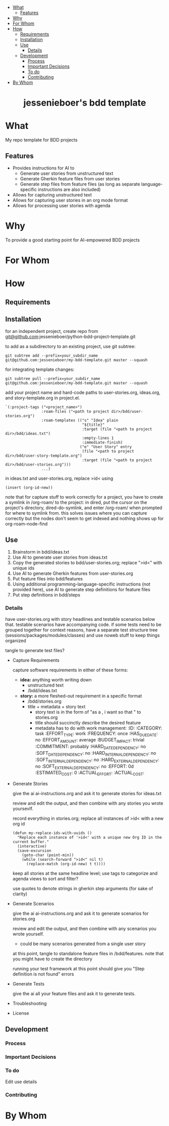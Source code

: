 - [What](#what)
  - [Features](#features)
- [Why](#why)
- [For Whom](#for-whom)
- [How](#how)
  - [Requirements](#requirements)
  - [Installation](#installation)
  - [Use](#use)
    - [Details](#details)
  - [Development](#development)
    - [Process](#process)
    - [Important Decisions](#important-decisions)
    - [To do](#to-do)
    - [Contributing](#contributing)
- [By Whom](#by-whom)

<h1 align="center">jessenieboer's bdd template</h1>


<a id="what"></a>

# What

My repo template for BDD projects


<a id="features"></a>

## Features

-   Provides instructions for AI to
    -   Generate user stories from unstructured text
    -   Generate Gherkin feature files from user stories
    -   Generate step files from feature files (as long as separate language-specific instructions are also included)
-   Allows for capturing unstructured text
-   Allows for capturing user stories in an org mode format
-   Allows for processing user stories with agenda


<a id="why"></a>

# Why

To provide a good starting point for AI-empowered BDD projects


<a id="for-whom"></a>

# For Whom


<a id="how"></a>

# How


<a id="requirements"></a>

## Requirements


<a id="installation"></a>

## Installation

for an independent project, create repo from git@github.com:jessenieboer/python-bdd-project-template.git

to add as a subdirectory to an existing project, use git subtree:

```
git subtree add --prefix=your_subdir_name git@github.com:jessenieboer/my-bdd-template.git master --squash
```

for integrating template changes:

```
git subtree pull --prefix=your_subdir_name git@github.com:jessenieboer/my-bdd-template.git master --squash
```

add your project name and hard-code paths to user-stories.org, ideas.org, and story-template.org in project.el.

```emacs-lisp
`(:project-tags ("<project_name>")
                :roam-files ("<path to project dir>/bdd/user-stories.org")
                :roam-templates (("s" "Idea" plain
                                  "${title}"
                                  :target (file "<path to project dir>/bdd/ideas.txt")
                                  :empty-lines 1
                                  :immediate-finish)
                                 ("e" "User Story" entry
                                  (file "<path to project dir>/bdd/user-story-template.org")
                                  :target (file "<path to project dir>/bdd/user-stories.org")))
                ...)
```

in ideas.txt and user-stories.org, replace >id< using

```emacs-lisp
(insert (org-id-new))
```

note that for capture stuff to work correctly for a project, you have to create a symlink in <emacs dir>/org-roam/ to the project: in dired, put the cursor on the project's directory, dired-do-symlink, and enter <emacs dir>/org-roam/ when prompted for where to symlink from. this solves issues where you can capture correctly but the nodes don't seem to get indexed and nothing shows up for org-roam-node-find


<a id="use"></a>

## Use

1.  Brainstorm in bdd/ideas.txt
2.  Use AI to generate user stories from ideas.txt
3.  Copy the generated stories to bdd/user-stories.org; replace ">id<" with unique ids
4.  Use AI to generate Gherkin features from user-stories.org
5.  Put feature files into bdd/features
6.  Using additional programming-language-specific instructions (not provided here), use AI to generate step definitions for feature files
7.  Put step definitions in bdd/steps


<a id="details"></a>

### Details

have user-stories.org with story headlines and testable scenarios below that. testable scenarios have accompanying code. if some tests need to be grouped together for context reasons, have a separate test structure tree (sessions/packages/modules/classes) and use noweb stuff to keep things organized

tangle to generate test files?

-   Capture Requirements

    capture software requirements in either of these forms:
    
    -   **idea:** anything worth writing down
        -   unstructured text
        -   /bdd/ideas.txt
    -   **story:** a more fleshed-out requirement in a specific format
        -   /bdd/stories.org
        -   title + metadata + story text
            -   story text is in the form of "as a <role>, i want <feature> so that <benefit>" to stories.org
            -   title should succinctly describe the desired feature
            -   metadata has to do with work management: :ID: <id> :CATEGORY: task :EFFORT<sub>TYPE</sub>: work :FREQUENCY: once :HAS<sub>DUE</sub><sub>DATE</sub>: no :EFFORT<sub>AMOUNT</sub>: average :BUDGET<sub>IMPACT</sub>: trivial :COMMITMENT: probably :HARD<sub>DATE</sub><sub>DEPENDENCY</sub>: no :SOFT<sub>DATE</sub><sub>DEPENDENCY</sub>: no :HARD<sub>INTERNAL</sub><sub>DEPENDENCY</sub>: no :SOFT<sub>INTERNAL</sub><sub>DEPENDENCY</sub>: no :HARD<sub>EXTERNAL</sub><sub>DEPENDENCY</sub>: no :SOFT<sub>EXTERNAL</sub><sub>DEPENDENCY</sub>: no :EFFORT: 0d :ESTIMATED<sub>COST</sub>: 0 :ACTUAL<sub>EFFORT</sub>: :ACTUAL<sub>COST</sub>:

-   Generate Stories

    give the ai ai-instructions.org and ask it to generate stories for ideas.txt
    
    review and edit the output, and then combine with any stories you wrote yoursevlf.
    
    record everything in stories.org; replace all instances of >id< with a new org id
    
    ```emacs-lisp
    (defun my-replace-ids-with-uuids ()
      "Replace each instance of '>id<' with a unique new Org ID in the current buffer."
      (interactive)
      (save-excursion
        (goto-char (point-min))
        (while (search-forward ">id<" nil t)
          (replace-match (org-id-new) t t))))
    ```
    
    keep all stories at the same headline level; use tags to categorize and agenda views to sort and filter?
    
    use quotes to denote strings in gherkin step arguments (for sake of clarity)

-   Generate Scenarios

    give the ai ai-instructions.org and ask it to generate scenarios for stories.org
    
    review and edit the output, and then combine with any scenarios you wrote yourself.
    
    -   could be many scenarios generated from a single user story
    
    at this point, tangle to standalone feature files in /bdd/features. note that you might have to create the directory
    
    running your test framework at this point should give you "Step definition is not found" errors

-   Generate Tests

    give the ai all your feature files and ask it to generate tests.

-   Troubleshooting

-   License


<a id="development"></a>

## Development


<a id="process"></a>

### Process


<a id="important-decisions"></a>

### Important Decisions


<a id="to-do"></a>

### To do

Edit use details


<a id="contributing"></a>

### Contributing


<a id="by-whom"></a>

# By Whom
